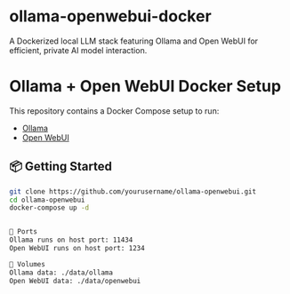 # ollama-openwebui-docker
 A Dockerized local LLM stack featuring Ollama and Open WebUI for efficient, private AI model interaction.


# Ollama + Open WebUI Docker Setup

This repository contains a Docker Compose setup to run:

- [Ollama](https://ollama.com/)
- [Open WebUI](https://github.com/open-webui/open-webui)

## 📦 Getting Started

```bash
git clone https://github.com/yourusername/ollama-openwebui.git
cd ollama-openwebui
docker-compose up -d


🔌 Ports
Ollama runs on host port: 11434
Open WebUI runs on host port: 1234

📂 Volumes
Ollama data: ./data/ollama
Open WebUI data: ./data/openwebui


